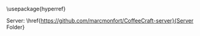 \usepackage{hyperref}


Server: \href{https://github.com/marcmonfort/CoffeeCraft-server}{Server Folder}
